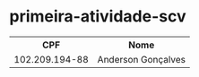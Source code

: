 # primeira-atividade-scv

<table>
  <tr>
    <th>CPF</th>
    <th>Nome</th>
  </tr>
  <tr>
    <td>102.209.194-88</td>
    <td>Anderson Gonçalves</td>
  </tr>  
</table>
